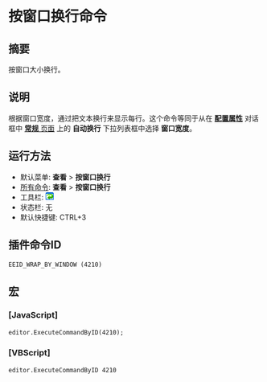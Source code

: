 # 按窗口换行命令

## 摘要

按窗口大小换行。

## 说明

根据窗口宽度，通过把文本换行来显示每行。这个命令等同于从在 **[配置属性](../../dlg/properties/index)** 对话框中 [**常规** 页面](../../dlg/properties/general/index) 上的 **自动换行** 下拉列表框中选择 **窗口宽度**。

## 运行方法

- 默认菜单: **查看** \> **按窗口换行**
- [所有命令](../tools/all_commands): **查看** >
**按窗口换行**
- 工具栏: ![](../../images/wrapbywindow.png)
- 状态栏: 无
- 默认快捷键: CTRL+3

## 插件命令ID

```
EEID_WRAP_BY_WINDOW (4210)
```

## 宏

### \[JavaScript\]

```
editor.ExecuteCommandByID(4210);
```

### \[VBScript\]

```
editor.ExecuteCommandByID 4210
```
